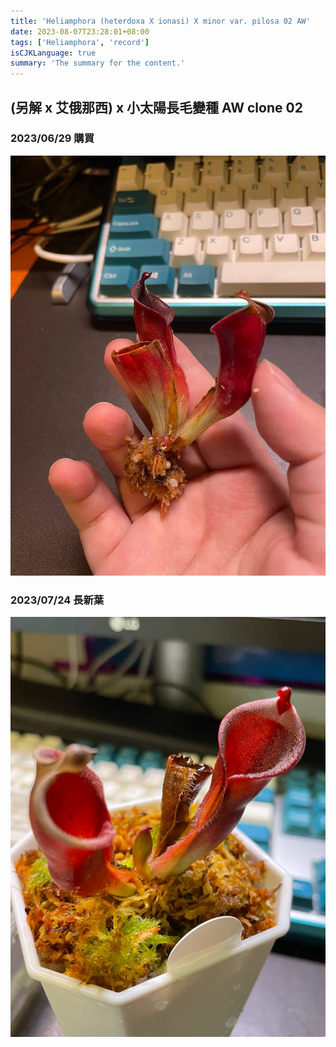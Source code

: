 ```yaml
---
title: 'Heliamphora (heterdoxa X ionasi) X minor var. pilosa 02 AW'
date: 2023-08-07T23:28:01+08:00
tags: ['Heliamphora', 'record']
isCJKLanguage: true
summary: 'The summary for the content.'
---
```


## (另解 x 艾俄那西) x 小太陽長毛變種 AW clone 02

### 2023/06/29 購買

![2023-06-29](./images/2023-06-29.jpg)

### 2023/07/24 長新葉

![2023-07-24](./images/2023-07-24.jpg)
